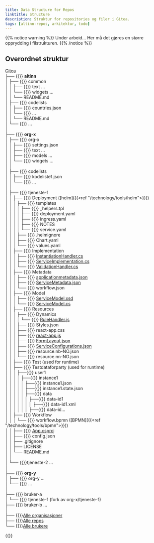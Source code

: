 ```yaml
---
title: Data Structure for Repos
linktitle: Structure
description: Struktur for repositories og filer i Gitea.
tags: [altinn-repos, arkitektur, todo]
---
```


{{% notice warning %}}
Under arbeid... Her må det gjøres en større opprydding i filstrukturen.
{{% /notice %}}

## Overordnet struktur

[Gitea](https://gitea.io)  
├── {{<icon name="fa-institution">}} **altinn**  
│  ├── {{<icon name="fa-git-square">}} common  
│  │  ├── {{<icon name="fa-folder">}} text ...  
│  │  └── {{<icon name="fa-folder">}} widgets ...  
│  │  └── README.md  
│  ├── {{<icon name="fa-git-square">}} codelists  
│  │  ├── {{<icon name="fa-code">}} countries.json  
│  │  └── {{<icon name="fa-code">}} ...  
│  │  └── README.md  
│  └── {{<icon name="fa-git-square">}} ...  
│  
├── {{<icon name="fa-institution">}} **org-x**  
│  ├── {{<icon name="fa-git-square">}} org-x  
│  │  ├── {{<icon name="fa-code">}} settings.json  
│  │  ├── {{<icon name="fa-folder">}} text ...  
│  │  ├── {{<icon name="fa-folder">}} models ...  
│  │  └── {{<icon name="fa-folder">}} widgets ...  
│  │  
│  ├── {{<icon name="fa-git-square">}} codelists  
│  │  ├── {{<icon name="fa-code">}} kodeliste1.json  
│  │  └── {{<icon name="fa-code">}} ...  
│  │  
│  ├── {{<icon name="fa-git-square">}} tjeneste-1  
│  │  ├──  {{<icon name="fa-folder-open">}} Deployment ([helm]({{<ref "/technology/tools/helm">}}))  
│  │  │      ├── {{<icon name="fa-folder-open">}} templates  
│  │  │      │     ├── {{<icon name="fa-code">}} _helpers.tpl  
│  │  │      │     ├── {{<icon name="fa-code">}} deployment.yaml  
│  │  │      │     ├── {{<icon name="fa-code">}} ingress.yaml  
│  │  │      │     ├── {{<icon name="fa-code">}} NOTES  
│  │  │      │     └── {{<icon name="fa-code">}} service.yaml  
│  │  │      ├── {{<icon name="fa-code">}} .helmignore  
│  │  │      ├── {{<icon name="fa-code">}} Chart.yaml  
│  │  │      └── {{<icon name="fa-code">}} values.yaml  
│  │  ├──  {{<icon name="fa-folder-open">}} Implementation  
│  │  │   ├── {{<icon name="fa-code">}} [InstantiationHandler.cs](instantiationhandler)  
│  │  │   ├── {{<icon name="fa-code">}} [ServiceImplementation.cs](serviceimplementation)  
│  │  │   └── {{<icon name="fa-code">}} [ValidationHandler.cs](validationhandler)  
│  │  ├──  {{<icon name="fa-folder-open">}} Metadata          
│  │  │       ├── {{<icon name="fa-code">}} [applicationmetadata.json](application-metadata)  
│  │  │       ├── {{<icon name="fa-code">}} [ServiceMetadata.json](servicemetadata)  
│  │  │       └── {{<icon name="fa-code">}} workflow.json  
│  │  ├──  {{<icon name="fa-folder-open">}} Model  
│  │  │      ├── {{<icon name="fa-code">}} [ServiceModel.xsd](servicemodelxsd)  
│  │  │      └── {{<icon name="fa-code">}} [ServiceModel.cs](servicemodel)  
│  │  ├──  {{<icon name="fa-folder-open">}} Resources   
│  │  │      ├──  {{<icon name="fa-folder-open">}} Dynamics  
│  │  │      │   └── {{<icon name="fa-code">}} [RuleHandler.js](rule-handler)   
│  │  │      ├── {{<icon name="fa-code">}} Styles.json  
│  │  │      ├── {{<icon name="fa-code">}} react-app.css  
│  │  │      ├── {{<icon name="fa-code">}} [react-app.js](reactapp)      
│  │  │      ├── {{<icon name="fa-code">}} [FormLayout.json](form-layout)   
│  │  │      ├── {{<icon name="fa-code">}} [ServiceConfigurations.json](service-configurations)  
│  │  │      ├── {{<icon name="fa-code">}} resource.nb-NO.json  
│  │  │      └── {{<icon name="fa-code">}} resource.nn-NO.json  
│  │  ├──  {{<icon name="fa-folder">}} Test (used for runtime)  
│  │  ├──  {{<icon name="fa-folder-open">}} Testdataforparty (used for runtime)         
│  │  │        ├──{{<icon name="fa-folder-open">}}  user1                        
│  │  │        │     ├──{{<icon name="fa-folder-open">}}  instance1     
│  │  │        │     │     ├──{{<icon name="fa-code">}}  instance1.json          
│  │  │        │     │     ├──{{<icon name="fa-code">}}  instance1.state.json                  
│  │  │        │     │     ├──{{<icon name="fa-folder-open">}} data   
│  │  │        │     │     │    ├──{{<icon name="fa-folder-open">}} data-id1      
│  │  │        │     │     │    │      ├──{{<icon name="fa-code">}} data-id1.xml  
│  │  │        │     │     │    ├──{{<icon name="fa-folder-open">}} data-id...   
│  │  ├──  {{<icon name="fa-folder-open">}} Workflow  
│  │  │      └── {{<icon name="fa-code">}} workflow.bpmn ([BPMN]({{<ref "/technology/tools/bpmn">}}))  
│  │  ├──  {{<icon name="fa-code">}} [App.csproj](app-csproj)    
│  │  ├──  {{<icon name="fa-code">}} config.json        
│  │  ├──  .gitignore  
│  │  ├──  LICENSE  
│  │  └──  README.md  
│  │  
│  └── {{<icon name="fa-git-square">}}tjeneste-2 ...  
│  
├── {{<icon name="fa-institution">}} **org-y**  
│  ├── {{<icon name="fa-git-square">}} org-y ...  
│  └── {{<icon name="fa-git-square">}} ...  
│  
├── {{<icon name="user">}} bruker-a  
│  └── {{<icon name="fa-git-square">}} tjeneste-1 (fork av org-x/tjeneste-1)  
├── {{<icon name="user">}} bruker-b ...   
│  
├── {{<icon name="fa-eye">}}[Alle organisasjoner](https://try.gitea.io/explore/organizations)  
├── {{<icon name="fa-eye">}}[Alle repos](https://try.gitea.io/explore/repos)  
└── {{<icon name="fa-eye">}}[Alle brukere](https://try.gitea.io/explore/users)  


{{<children />}}
